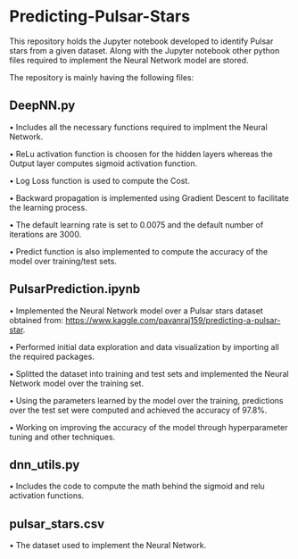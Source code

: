 # Predicting-Pulsar-Stars

This repository holds the Jupyter notebook developed to identify Pulsar stars from a given dataset. Along with the Jupyter notebook other python files required to implement the Neural Network model are stored.

The repository is mainly having the following files:

## DeepNN.py

•	Includes all the necessary functions required to implment the Neural Network. 

•	ReLu activation function is choosen for the hidden layers whereas the Output layer computes sigmoid activation function.

•	Log Loss function is used to compute the Cost.

•	Backward propagation is implemented using Gradient Descent to facilitate the learning process.

•	The default learning rate is set to 0.0075 and the default number of iterations are 3000.

•	Predict function is also implemented to compute the accuracy of the model over training/test sets.


## PulsarPrediction.ipynb

•	Implemented the Neural Network model over a Pulsar stars dataset obtained from: https://www.kaggle.com/pavanraj159/predicting-a-pulsar-star.

•	Performed initial data exploration and data visualization by importing all the required packages.

•	Splitted the dataset into training and test sets and implemented the Neural Network model over the training set.

•	Using the parameters learned by the model over the training, predictions over the test set were computed and achieved the accuracy of 97.8%.

•	Working on improving the accuracy of the model through hyperparameter tuning and other techniques.


## dnn_utils.py

•	Includes the code to compute the math behind the sigmoid and relu activation functions.


## pulsar_stars.csv

•	The dataset used to implement the Neural Network.

